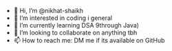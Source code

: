 - 👋 Hi, I’m @nikhat-shaikh
- 👀 I’m interested in coding i general
- 🌱 I’m currently learning DSA 9through Java)
- 💞️ I’m looking to collaborate on anything tbh
- 📫 How to reach me: DM  me if its available on GitHub

<!---
nikhat-shaikh/nikhat-shaikh is a ✨ special ✨ repository because its `README.md` (this file) appears on your GitHub profile.
You can click the Preview link to take a look at your changes.
--->
